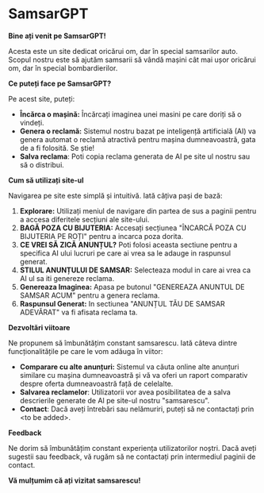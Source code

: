 # SamsarGPT

**Bine ați venit pe SamsarGPT!**

Acesta este un site dedicat oricărui om, dar în special samsarilor auto. Scopul nostru este să ajutăm samsarii să vândă mașini cât mai ușor oricărui om, dar în special bombardierilor.

**Ce puteți face pe SamsarGPT?**

Pe acest site, puteți:

*   **Încărca o mașină:**  Încărcați imaginea unei masini pe care doriți să o vindeți.
*   **Genera o reclamă:** Sistemul nostru bazat pe inteligență artificială (AI) va genera automat o reclamă atractivă pentru mașina dumneavoastră, gata de a fi folosită. Se știe!
* **Salva reclama**: Poti copia reclama generata de AI pe site ul nostru sau să o distribui.

**Cum să utilizați site-ul**

Navigarea pe site este simplă și intuitivă. Iată câțiva pași de bază:

1.  **Explorare:** Utilizați meniul de navigare din partea de sus a paginii pentru a accesa diferitele secțiuni ale site-ului.
2.  **BAGĂ POZA CU BIJUTERIA:** Accesați secțiunea "ÎNCARCĂ POZA CU BIJUTERIA PE ROȚI" pentru a incarca poza dorita.
3. **CE VREI SĂ ZICĂ ANUNȚUL?** Poti folosi aceasta sectiune pentru a specifica AI ului lucruri pe care ai vrea sa le adauge in raspunsul generat.
4.  **STILUL ANUNȚULUI DE SAMSAR:** Selecteaza modul in care ai vrea ca AI ul sa iti genereze reclama.
5. **Genereaza Imaginea:** Apasa pe butonul "GENEREAZA ANUNTUL DE SAMSAR ACUM" pentru a genera reclama.
6. **Raspunsul Generat:** In sectiunea "ANUNȚUL TĂU DE SAMSAR ADEVĂRAT" va fi afisata reclama ta.

**Dezvoltări viitoare**

Ne propunem să îmbunătățim constant samsarescu. Iată câteva dintre funcționalitățile pe care le vom adăuga în viitor:

*   **Comparare cu alte anunțuri:** Sistemul va căuta online alte anunțuri similare cu mașina dumneavoastră și vă va oferi un raport comparativ despre oferta dumneavoastră față de celelalte.
* **Salvarea reclamelor**: Utilizatorii vor avea posibilitatea de a salva descrierile generate de AI pe site-ul nostru "samsarescu".
*  **Contact**: Dacă aveți întrebări sau nelămuriri, puteți să ne contactați prin <to be added\>.


**Feedback**

Ne dorim să îmbunătățim constant experiența utilizatorilor noștri. Dacă aveți sugestii sau feedback, vă rugăm să ne contactați prin intermediul paginii de contact.

**Vă mulțumim că ați vizitat samsarescu!**

